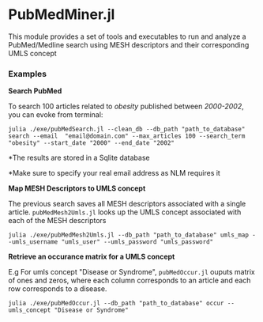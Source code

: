 <!--
@Author: isa
@Date:   2016-05-12T16:51:24-04:00
@Last modified by:   isa
@Last modified time: 2016-05-13T11:24:06-04:00
-->



# PubMedMiner.jl

This module provides a set of tools and executables to run and analyze a
PubMed/Medline search using MESH descriptors and their corresponding UMLS concept

### Examples

**Search PubMed**

 To search 100  articles related to *obesity* published between *2000-2002*, you can evoke from terminal:
 
`julia ./exe/pubMedSearch.jl --clean_db --db_path "path_to_database" search --email  "email@domain.com" --max_articles 100 --search_term "obesity" --start_date "2000" --end_date "2002" `

*The results are stored in a Sqlite database

*Make sure to specify your real email address as NLM  requires it


**Map MESH Descriptors to UMLS concept**

The previous search saves all MESH descriptors associated with a single article.
`pubMedMesh2Umls.jl` looks up the UMLS concept associated with each of the MESH
descriptors


`julia ./exe/pubMedMesh2Umls.jl --db_path "path_to_database" umls_map --umls_username "umls_user" --umls_password "umls_password"`


**Retrieve an occurance matrix for a UMLS concept**

E.g For umls concept "Disease or Syndrome", `pubMedOccur.jl` ouputs matrix of ones and zeros, where
each column corresponds to an article and each row corresponds to a disease.

`julia ./exe/pubMedOccur.jl --db_path "path_to_database" occur --umls_concept "Disease or Syndrome"`
